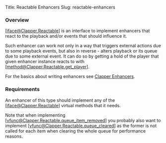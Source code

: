 Title: Reactable Enhancers
Slug: reactable-enhancers

### Overview

[iface@Clapper.Reactable] is an interface to implement enhancers that react to the
playback and/or events that should influence it.

Such enhancer can work not only in a way that triggers external actions due to some
playback events, but also in reverse - alters playback or its queue due to some
external event. It can do so by getting a hold of the player that given enhancer
instance reacts to with [method@Clapper.Reactable.get_player].

For the basics about writing enhancers see [Clapper Enhancers](clapper-enhancers.html).

### Requirements

An enhancer of this type should implement any of the [iface@Clapper.Reactable] virtual
methods that it needs.

Note that when implementing [vfunc@Clapper.Reactable.queue_item_removed] you probably
also want to implement [vfunc@Clapper.Reactable.queue_cleared] as the former is not
called for each item when clearing the whole queue for performance reasons.
